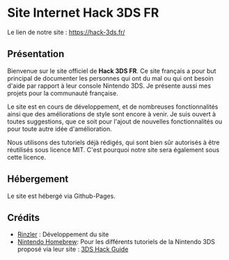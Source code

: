 # Site Internet Hack 3DS FR

Le lien de notre site : https://hack-3ds.fr/

## Présentation

Bienvenue sur le site officiel de **Hack 3DS FR**. Ce site français a pour but principal de documenter les personnes qui ont du mal ou qui ont besoin d'aide par rapport à leur console Nintendo 3DS. Je présente aussi mes projets pour la communauté française.

Le site est en cours de développement, et de nombreuses fonctionnalités ainsi que des améliorations de style sont encore à venir. Je suis ouvert à toutes suggestions, que ce soit pour l'ajout de nouvelles fonctionnalités ou pour toute autre idée d'amélioration.

Nous utilisons des tutoriels déjà rédigés, qui sont bien sûr autorisés à être réutilisés sous licence MIT. C'est pourquoi notre site sera également sous cette licence.

## Hébergement

Le site est hébergé via Github-Pages.

## Crédits
 
- [Rinzler](https://github.com/TheRinzler65) : Développement du site
- [Nintendo Homebrew](https://discord.gg/MWxPgEp"): Pour les différents tutoriels de la Nintendo 3DS proposé via leur site : [3DS Hack Guide](https://3ds.hacks.guide)
